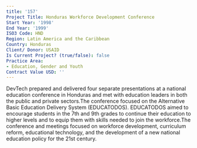 ```yaml
---
title: '157'
Project Title: Honduras Workforce Development Conference
Start Year: '1998'
End Year: '1999'
ISO3 Code: HND
Region: Latin America and the Caribbean
Country: Honduras
Client/ Donor: USAID
Is Current Project? (true/false): false
Practice Area:
- Education, Gender and Youth
Contract Value USD: ''
---
```


DevTech prepared and delivered four separate presentations at a national education conference in Honduras and met with education leaders in both the public and private sectors.The conference focused on the Alternative Basic Education Delivery System (EDUCATODOS). EDUCATODOS aimed to encourage students in the 7th and 9th grades to continue their education to higher levels and to equip them with skills needed to join the workforce.The conference and meetings focused on workforce development, curriculum reform, educational technology, and the development of a new national education policy for the 21st century.
